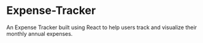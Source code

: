 # Expense-Tracker
 An Expense Tracker built using React to help users track and visualize their monthly annual expenses.
